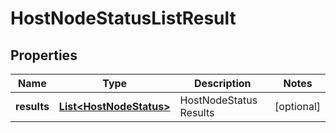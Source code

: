 # HostNodeStatusListResult

## Properties
Name | Type | Description | Notes
------------ | ------------- | ------------- | -------------
**results** | [**List&lt;HostNodeStatus&gt;**](HostNodeStatus.md) | HostNodeStatus Results |  [optional]
